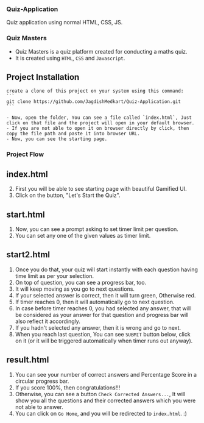 ### Quiz-Application
Quiz application using normal HTML, CSS, JS.

### Quiz Masters
- Quiz Masters is a quiz platform created for conducting a maths quiz.
- It is created using `HTML`, `CSS` and `Javascript`.

## Project Installation
    create a clone of this project on your system using this command:
    ```
    git clone https://github.com/JagdishMedkart/Quiz-Application.git
    ```

    - Now, open the folder, You can see a file called `index.html`, Just click on that file and the project will open in your default browser.
    - If you are not able to open it on browser directly by click, then copy the file path and paste it into browser URL.
    - Now, you can see the starting page.

### Project Flow

## index.html
2. First you will be able to see starting page with beautiful Gamified UI.
3. Click on the button, "Let's Start the Quiz".

## start.html
1. Now, you can see a prompt asking to set timer limit per question.
2. You can set any one of the given values as timer limit.

## start2.html
1. Once you do that, your quiz will start instantly with each question having time limit as per your selection.
2. On top of question, you can see a progress bar, too.
3. It will keep moving as you go to next questions.
4. If your selected answer is correct, then it will turn green, Otherwise red.
5. If timer reaches 0, then it will automatically go to next question.
6. In case before timer reaches 0, you had selected any answer, that will be considered as your answer for that question and progress bar will also reflect it accordingly.
7. If you hadn't selected any answer, then it is wrong and go to next.
8. When you reach last question, You can see `SUBMIT` button below, click on it (or it will be triggered automatically when timer runs out anyway).

## result.html
1. You can see your number of correct answers and Percentage Score in a circular progress bar.
2. If you score 100%, then congratulations!!!
3. Otherwise, you can see a button `Check Corrected Answers...`, It will show you all the questions and their corrected answers which you were not able to answer.
4. You can click on `Go Home`, and you will be redirected to `index.html`. :)